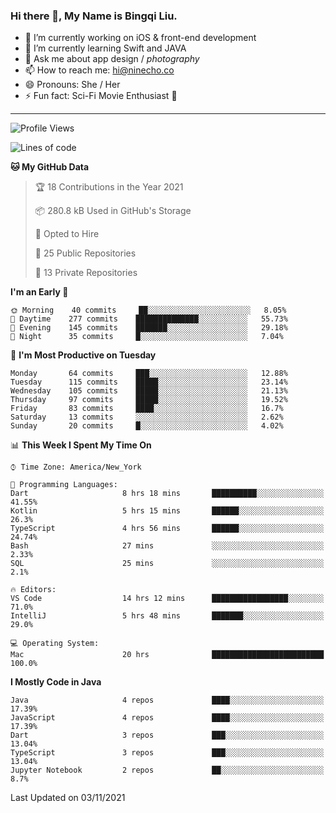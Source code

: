 ### Hi there 👋, My Name is Bingqi Liu.

- 🔭 I’m currently working on iOS & front-end development
- 🌱 I’m currently learning Swift and JAVA
- 💬 Ask me about app design / *photography*
- 📫 How to reach me: hi@ninecho.co
- 😄 Pronouns: She / Her
- ⚡ Fun fact: Sci-Fi Movie Enthusiast 🚀

---

<!--START_SECTION:waka-->
![Profile Views](http://img.shields.io/badge/Profile%20Views-0-blue)

![Lines of code](https://img.shields.io/badge/From%20Hello%20World%20I%27ve%20Written-3.1%20million%20lines%20of%20code-blue)

**🐱 My GitHub Data** 

> 🏆 18 Contributions in the Year 2021
 > 
> 📦 280.8 kB Used in GitHub's Storage 
 > 
> 💼 Opted to Hire
 > 
> 📜 25 Public Repositories 
 > 
> 🔑 13 Private Repositories  
 > 
**I'm an Early 🐤** 

```text
🌞 Morning    40 commits     ██░░░░░░░░░░░░░░░░░░░░░░░   8.05% 
🌆 Daytime    277 commits    ██████████████░░░░░░░░░░░   55.73% 
🌃 Evening    145 commits    ███████░░░░░░░░░░░░░░░░░░   29.18% 
🌙 Night      35 commits     █░░░░░░░░░░░░░░░░░░░░░░░░   7.04%

```
📅 **I'm Most Productive on Tuesday** 

```text
Monday       64 commits     ███░░░░░░░░░░░░░░░░░░░░░░   12.88% 
Tuesday      115 commits    █████░░░░░░░░░░░░░░░░░░░░   23.14% 
Wednesday    105 commits    █████░░░░░░░░░░░░░░░░░░░░   21.13% 
Thursday     97 commits     █████░░░░░░░░░░░░░░░░░░░░   19.52% 
Friday       83 commits     ████░░░░░░░░░░░░░░░░░░░░░   16.7% 
Saturday     13 commits     ░░░░░░░░░░░░░░░░░░░░░░░░░   2.62% 
Sunday       20 commits     █░░░░░░░░░░░░░░░░░░░░░░░░   4.02%

```


📊 **This Week I Spent My Time On** 

```text
⌚︎ Time Zone: America/New_York

💬 Programming Languages: 
Dart                     8 hrs 18 mins       ██████████░░░░░░░░░░░░░░░   41.55% 
Kotlin                   5 hrs 15 mins       ██████░░░░░░░░░░░░░░░░░░░   26.3% 
TypeScript               4 hrs 56 mins       ██████░░░░░░░░░░░░░░░░░░░   24.74% 
Bash                     27 mins             ░░░░░░░░░░░░░░░░░░░░░░░░░   2.33% 
SQL                      25 mins             ░░░░░░░░░░░░░░░░░░░░░░░░░   2.1%

🔥 Editors: 
VS Code                  14 hrs 12 mins      █████████████████░░░░░░░░   71.0% 
IntelliJ                 5 hrs 48 mins       ███████░░░░░░░░░░░░░░░░░░   29.0%

💻 Operating System: 
Mac                      20 hrs              █████████████████████████   100.0%

```

**I Mostly Code in Java** 

```text
Java                     4 repos             ████░░░░░░░░░░░░░░░░░░░░░   17.39% 
JavaScript               4 repos             ████░░░░░░░░░░░░░░░░░░░░░   17.39% 
Dart                     3 repos             ███░░░░░░░░░░░░░░░░░░░░░░   13.04% 
TypeScript               3 repos             ███░░░░░░░░░░░░░░░░░░░░░░   13.04% 
Jupyter Notebook         2 repos             ██░░░░░░░░░░░░░░░░░░░░░░░   8.7%

```



 Last Updated on 03/11/2021
<!--END_SECTION:waka-->
